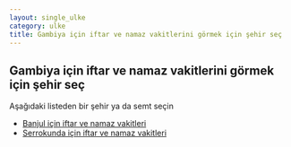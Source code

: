 ```yaml
---
layout: single_ulke
category: ulke
title: Gambiya için iftar ve namaz vakitlerini görmek için şehir seç
---
```



## Gambiya için iftar ve namaz vakitlerini görmek için şehir seç

Aşağıdaki listeden bir şehir ya da semt seçin


* [Banjul için iftar ve namaz vakitleri](/sehir/Gambiya_Banjul)
* [Serrokunda için iftar ve namaz vakitleri](/sehir/Gambiya_Serrokunda)
